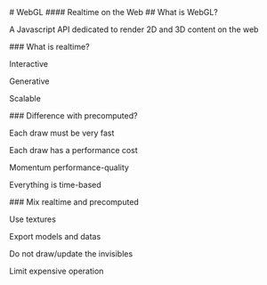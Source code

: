 <slide main>
  # WebGL
  #### Realtime on the Web
</slide>

<slide main>
  ## What is WebGL?

  A Javascript API dedicated to render 2D and 3D content on the web <!-- .element: class="fragment fade-up" -->
</slide>

<slide>
  ### What is realtime?

  Interactive <!-- .element: class="fragment fade-up" -->

  Generative <!-- .element: class="fragment fade-up" -->

  Scalable <!-- .element: class="fragment fade-up" -->
</slide>

<slide>
  ### Difference with precomputed?

  Each draw must be very fast <!-- .element: class="fragment fade-up" -->

  Each draw has a performance cost <!-- .element: class="fragment fade-up" -->

  Momentum performance-quality <!-- .element: class="fragment fade-up" -->

  Everything is time-based <!-- .element: class="fragment fade-up" -->
</slide>

<slide>
  ### Mix realtime and precomputed

  Use textures <!-- .element: class="fragment fade-up" -->

  Export models and datas <!-- .element: class="fragment fade-up" -->

  Do not draw/update the invisibles <!-- .element: class="fragment fade-up" -->

  Limit expensive operation <!-- .element: class="fragment fade-up" -->
</slide>